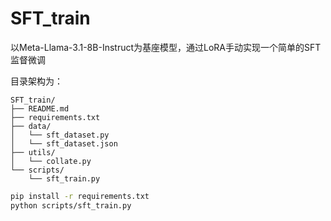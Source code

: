# SFT_train
以Meta-Llama-3.1-8B-Instruct为基座模型，通过LoRA手动实现一个简单的SFT监督微调

目录架构为：
```text
SFT_train/
├── README.md
├── requirements.txt
├── data/
│   └── sft_dataset.py
│   └── sft_dataset.json
├── utils/
│   └── collate.py
└── scripts/
    └── sft_train.py
```

```bash
pip install -r requirements.txt
python scripts/sft_train.py
```
